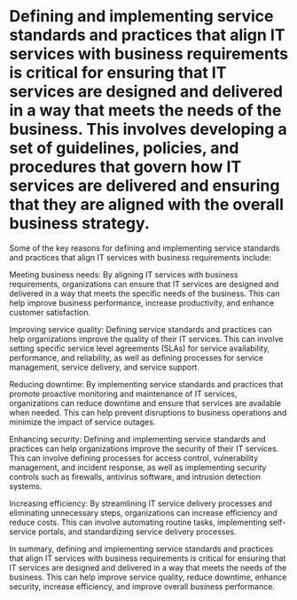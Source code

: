 # Defining and implementing service standards and practices that align IT services with business requirements is critical for ensuring that IT services are designed and delivered in a way that meets the needs of the business. This involves developing a set of guidelines, policies, and procedures that govern how IT services are delivered and ensuring that they are aligned with the overall business strategy.

Some of the key reasons for defining and implementing service standards and practices that align IT services with business requirements include:

Meeting business needs: By aligning IT services with business requirements, organizations can ensure that IT services are designed and delivered in a way that meets the specific needs of the business. This can help improve business performance, increase productivity, and enhance customer satisfaction.

Improving service quality: Defining service standards and practices can help organizations improve the quality of their IT services. This can involve setting specific service level agreements (SLAs) for service availability, performance, and reliability, as well as defining processes for service management, service delivery, and service support.

Reducing downtime: By implementing service standards and practices that promote proactive monitoring and maintenance of IT services, organizations can reduce downtime and ensure that services are available when needed. This can help prevent disruptions to business operations and minimize the impact of service outages.

Enhancing security: Defining and implementing service standards and practices can help organizations improve the security of their IT services. This can involve defining processes for access control, vulnerability management, and incident response, as well as implementing security controls such as firewalls, antivirus software, and intrusion detection systems.

Increasing efficiency: By streamlining IT service delivery processes and eliminating unnecessary steps, organizations can increase efficiency and reduce costs. This can involve automating routine tasks, implementing self-service portals, and standardizing service delivery processes.

In summary, defining and implementing service standards and practices that align IT services with business requirements is critical for ensuring that IT services are designed and delivered in a way that meets the needs of the business. This can help improve service quality, reduce downtime, enhance security, increase efficiency, and improve overall business performance.
